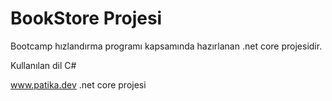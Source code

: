 # BookStore Projesi

Bootcamp hızlandırma programı kapsamında hazırlanan .net core projesidir.

Kullanılan dil C#

www.patika.dev .net core projesi
